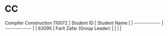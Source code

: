 # CC
Compiler Construction 110072
| Student ID     | Student Name                |
| -------------  | -------------               |
| 63095          | Farit Zafar (Group Leader)  | 
|                |                             |
